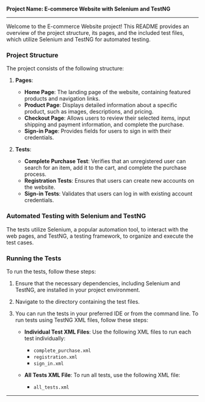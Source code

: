 **Project Name: E-commerce Website with Selenium and TestNG**

---

Welcome to the E-commerce Website project! This README provides an overview of the project structure, its pages, and the included test files, which utilize Selenium and TestNG for automated testing.

### Project Structure

The project consists of the following structure:

1. **Pages**:
   - **Home Page**: The landing page of the website, containing featured products and navigation links.
   - **Product Page**: Displays detailed information about a specific product, such as images, descriptions, and pricing.
   - **Checkout Page**: Allows users to review their selected items, input shipping and payment information, and complete the purchase.
   - **Sign-in Page**: Provides fields for users to sign in with their credentials.

2. **Tests**:
   - **Complete Purchase Test**: Verifies that an unregistered user can search for an item, add it to the cart, and complete the purchase process.
   - **Registration Tests**: Ensures that users can create new accounts on the website.
   - **Sign-in Tests**: Validates that users can log in with existing account credentials.

### Automated Testing with Selenium and TestNG

The tests utilize Selenium, a popular automation tool, to interact with the web pages, and TestNG, a testing framework, to organize and execute the test cases.

### Running the Tests

To run the tests, follow these steps:

1. Ensure that the necessary dependencies, including Selenium and TestNG, are installed in your project environment.

2. Navigate to the directory containing the test files.

3. You can run the tests in your preferred IDE or from the command line. To run tests using TestNG XML files, follow these steps:

   - **Individual Test XML Files**: Use the following XML files to run each test individually:
     - `complete_purchase.xml`
     - `registration.xml`
     - `sign_in.xml`
   
   - **All Tests XML File**: To run all tests, use the following XML file:
     - `all_tests.xml`


---